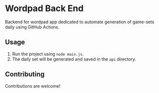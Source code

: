 # Wordpad Back End

Backend for wordpad app dedicated to automate generation of game-sets daily using GitHub Actions.

## Usage

1. Run the project using `node main.js`.
2. The daily set will be generated and saved in the `api` directory.

## Contributing

Contributions are welcome!